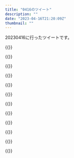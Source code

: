 ```yaml
---
title: "0416のツイート"
description: ""
date: "2023-04-16T21:20:09Z"
thumbnail: ""
---
```

20230416に行ったツイートです。
<!--more-->
{{<tweetlike text="エグゼ1、昔クリアがきつかったのはチップのコード揃えることを意識しなかったのが大きいな\nチップを選ばないとチップが周らない悪循環" screenname="jme/k.h (@JME_KH)" url="https://twitter.com/JME_KH/status/1647354584803975173?ref_src=twsrc%5Etfw" date="April 15 2023">}}

{{<tweetlike text="アンケート、無料では使えなくなるらしいから使っておくか" screenname="jme/k.h (@JME_KH)" url="https://twitter.com/JME_KH/status/1647384170229035009?ref_src=twsrc%5Etfw" date="April 15 2023">}}

{{<tweetlike text="腕1本とかじゃないのか" screenname="jme/k.h (@JME_KH)" url="https://twitter.com/JME_KH/status/1647389520688709632?ref_src=twsrc%5Etfw" date="April 15 2023">}}

{{<tweetlike text="あー、ドリームウイルス戦、もっとサイトバッチの力信じていいんだな" screenname="jme/k.h (@JME_KH)" url="https://twitter.com/JME_KH/status/1647453929180102657?ref_src=twsrc%5Etfw" date="April 16 2023">}}

{{<tweetlike text="オーラ剥がしたあとバスター連打がわりと想定された解答っぽいな、復活後の効果的に" screenname="jme/k.h (@JME_KH)" url="https://twitter.com/JME_KH/status/1647454175834558465?ref_src=twsrc%5Etfw" date="April 16 2023">}}

{{<tweetlike text="クイックマンかなり強かったな" screenname="jme/k.h (@JME_KH)" url="https://twitter.com/JME_KH/status/1647475874953060353?ref_src=twsrc%5Etfw" date="April 16 2023">}}

{{<tweetlike text="地球人は原始的だなあ" screenname="jme/k.h (@JME_KH)" url="https://twitter.com/JME_KH/status/1647511259510886400?ref_src=twsrc%5Etfw" date="April 16 2023">}}

{{<tweetlike text="全部向こうに持ってくのが計画か?" screenname="jme/k.h (@JME_KH)" url="https://twitter.com/JME_KH/status/1647516330806104065?ref_src=twsrc%5Etfw" date="April 16 2023">}}

{{<tweetlike text="昨日の12時の記事ってことは、速報的なものだから、仕掛けられたものじゃないとかそういう意図なんだろうけど、分かりづらい見出しだな" screenname="jme/k.h (@JME_KH)" url="https://twitter.com/JME_KH/status/1647522749286600707?ref_src=twsrc%5Etfw" date="April 16 2023">}}

{{<tweetlike text="ガンダム、ビームで灼かれる描写が多いのが特徴かなあ" screenname="jme/k.h (@JME_KH)" url="https://twitter.com/JME_KH/status/1647524923626369024?ref_src=twsrc%5Etfw" date="April 16 2023">}}

{{<tweetlike text="ハサウェイも地上へのビームの粒子の被害の描写なかなかすごこったな、たしか" screenname="jme/k.h (@JME_KH)" url="https://twitter.com/JME_KH/status/1647525490717241344?ref_src=twsrc%5Etfw" date="April 16 2023">}}

{{<tweetlike text="ウォッカ何" screenname="jme/k.h (@JME_KH)" url="https://twitter.com/JME_KH/status/1647583701742813184?ref_src=twsrc%5Etfw" date="April 16 2023">}}

